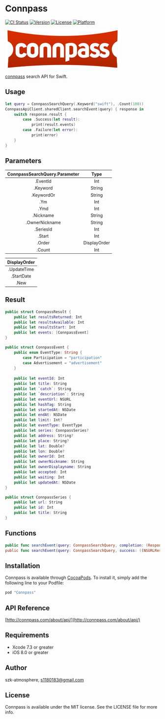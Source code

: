 # Connpass

[![CI Status](http://img.shields.io/travis/szk-atmosphere/Connpass.svg?style=flat)](https://travis-ci.org/szk-atmosphere/Connpass)
[![Version](https://img.shields.io/cocoapods/v/Connpass.svg?style=flat)](http://cocoapods.org/pods/Connpass)
[![License](https://img.shields.io/cocoapods/l/Connpass.svg?style=flat)](http://cocoapods.org/pods/Connpass)
[![Platform](https://img.shields.io/cocoapods/p/Connpass.svg?style=flat)](http://cocoapods.org/pods/Connpass)

![](./Images/connpass_logo_1.png)

[connpass](http://connpass.com/) search API for Swift.

## Usage

```swift
let query = ConnpassSearchQuery(.Keyword("swift"), .Count(100))
ConnpassApiClient.sharedClient.searchEvent(query) { response in
    switch response.result {
        case .Success(let result):
            print(result.events)
        case .Failure(let error):
            print(error)
    }
}
```

## Parameters

|ConnpassSearchQuery.Parameter| Type       |
|:---------------------------:|:----------:|
|.EventId                     |Int         |
|.Keyword                     |String      |
|.KeywordOr                   |String      |
|.Ym                          |Int         |
|.Ymd                         |Int         |
|.Nickname                    |String      |
|.OwnerNickname               |String      |
|.SeriesId                    |Int         |
|.Start                       |Int         |
|.Order                       |DisplayOrder|
|.Count                       |Int         |

|DisplayOrder|
|:----------:|
|.UpdateTime |
|.StartDate  |
|.New        |

## Result

```swift
public struct ConnpassResult {
    public let resultsReturned: Int
    public let resultsAvailable: Int
    public let resultsStart: Int
    public let events: [ConnpassEvent]
}
```

```swift
public struct ConnpassEvent {
    public enum EventType: String {
        case Participation = "participation"
        case Advertisement = "advertisement"
    }

    public let eventId: Int
    public let title: String
    public let `catch`: String
    public let `descriotion`: String
    public let eventUrl: NSURL
    public let hashTag: String
    public let startedAt: NSDate
    public let endAt: NSDate
    public let limit: Int?
    public let eventType: EventType
    public let series: ConnpassSeries?
    public let address: String?
    public let place: String?
    public let lat: Double?
    public let lon: Double?
    public let ownerId: Int
    public let ownerNickname: String
    public let ownerDisplayname: String
    public let accepted: Int
    public let waiting: Int
    public let updatedAt: NSDate
}
```

```swift
public struct ConnpassSeries {
    public let url: String
    public let id: Int
    public let title: String
}
```

## Functions

```swift
public func searchEvent(query: ConnpassSearchQuery, completion: (Response -> Void)?)
public func searchEvent(query: ConnpassSearchQuery, success: ((NSURLResponse?, ConnpassResult) -> Void)?, failure: ((NSURLResponse?, NSError) -> Void)?)
```

## Installation

Connpass is available through [CocoaPods](http://cocoapods.org). To install
it, simply add the following line to your Podfile:

```ruby
pod "Connpass"
```

## API Reference

[http://connpass.com/about/api/](http://connpass.com/about/api/)

## Requirements

- Xcode 7.3 or greater
- iOS 8.0 or greater

## Author

szk-atmosphere, s1180183@gmail.com

## License

Connpass is available under the MIT license. See the LICENSE file for more info.
